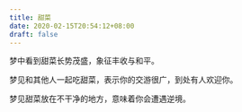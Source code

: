 ```yaml
---
title: 甜菜
date: 2020-02-15T20:54:12+08:00
draft: false
---
```


梦中看到甜菜长势茂盛，象征丰收与和平。

梦见和其他人一起吃甜菜，表示你的交游很广，到处有人欢迎你。

梦见甜菜放在不干净的地方，意味着你会遭遇逆境。
